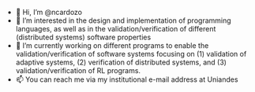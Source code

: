 - 👋 Hi, I’m @ncardozo
- 👀 I’m interested in the design and implementation of programming languages, as well as in the validation/verification of different (distributed systems) software properties
- 🌱 I’m currently working on different programs to enable the validation/verification of software systems focusing on (1) validation of adaptive systems, (2) verification of distributed systems, and (3) validation/verification of RL programs.
- 📫 You can reach me via my institutional e-mail address at Uniandes

<!---
ncardozo/ncardozo is a ✨ special ✨ repository because its `README.md` (this file) appears on your GitHub profile.
You can click the Preview link to take a look at your changes.
--->
